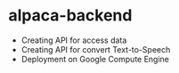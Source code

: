 # alpaca-backend
- Creating API for access data
- Creating API for convert Text-to-Speech
- Deployment on Google Compute Engine
